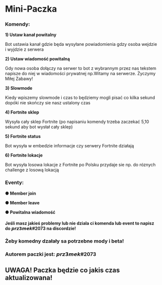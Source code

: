 # Mini-Paczka
	
<h3>Komendy:</h3>	

<strong>1) Ustaw kanał powitalny</strong>

Bot ustawia kanał gdzie będa wysyłane powiadomienia gdzy osoba wejdzie i wyjdzie z serwera


<strong>2) Ustaw wiadomość powitalną</strong>

Gdy nowa osoba dołączy na serwer to bot z wybrannym przez nas tekstem napisze do niej w wiadomości prywatnej 
np.Witamy na serwerze. Życzymy Miłej Zabawy!

<strong>3) Slowmode</strong>

Kiedy wpiszemy slowmode i czas to będziemy mogli pisać co kilka sekund dopóki nie skończy sie nasz ustalony czas


<strong>4) Fortnite sklep</strong>

Wysyła cały sklep Fortnite (po napisaniu komendy trzeba zaczekać 5,10 sekund aby bot wysłał cały sklep)


<strong>5) Fortnite status</strong>

Bot wysyła w embedzie informacje czy serwery Fortnite działają


<strong>6) Fortnite lokacje</strong>

Bot wysyła losowa lokacje z Fortnite po Polsku przydaje sie np. do  róznych challenge z losową lokacją

<h3>Eventy:</h3>	

<strong>● Member join</strong>

<strong>● Member leave</strong>

<strong>● Powitalna wiadomość</strong>


<h4>Jeśli masz jakieś problemy lub nie dziala ci komenda lub event to napisz do 𝙥𝙧𝙯𝟯𝙢𝙚𝙠#2073 na discordzie!</h4>

<h3>Żeby komedny dzałały sa potrzebne mody i beta!</h3>

<h3>Autorem paczki jest: 𝙥𝙧𝙯𝟯𝙢𝙚𝙠#2073</h3>

<h2>UWAGA! Paczka będzie co jakis czas aktualizowana!</h2>
